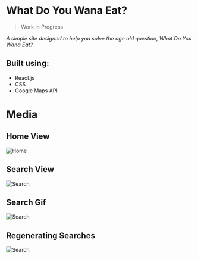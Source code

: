 # What Do You Wana Eat?
>Work in Progress

*A simple site designed to help you solve the age old question, What Do You Wana Eat?*

## Built using:
- React.js
- CSS
- Google Maps API

# Media

## Home View
![Home](https://i.imgur.com/zi7XOGG.png)

## Search View
![Search](https://i.imgur.com/ElTOZH6.png)

## Search Gif
![Search](https://i.imgur.com/HSo0Lf1.gif)

## Regenerating Searches
![Search](https://i.imgur.com/18Kllkn.gif)
